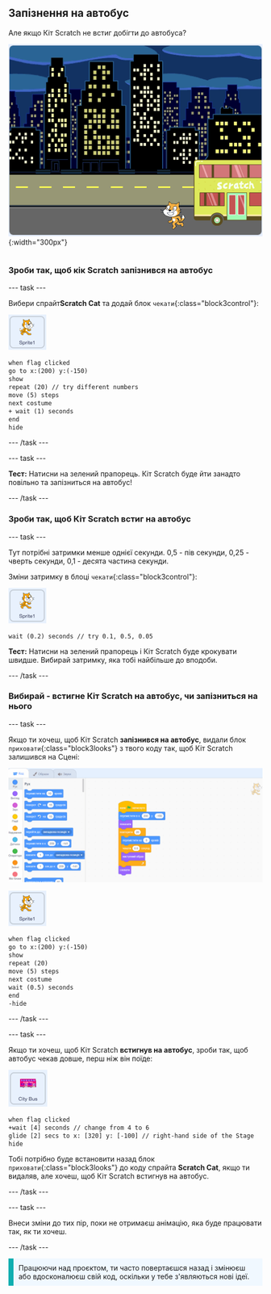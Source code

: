 ## Запізнення на автобус

<div style="display: flex; flex-wrap: wrap">
<div style="flex-basis: 200px; flex-grow: 1; margin-right: 15px;">
Але якщо Кіт Scratch не встиг добігти до автобуса?
</div>
<div>

![Кіт Scratch запізнився на автобус.](images/cat-misses-bus.png){:width="300px"}

</div>
</div>

### Зроби так, щоб кік Scratch запізнився на автобус

--- task ---

Вибери спрайт**Scratch Cat** та додай блок `чекати`{:class="block3control"}:

![Спрайт Кота Scratch.](images/scratch-cat-sprite.png)

```blocks3
when flag clicked
go to x:(200) y:(-150) 
show
repeat (20) // try different numbers
move (5) steps 
next costume 
+ wait (1) seconds
end
hide
```
--- /task ---

--- task ---

**Тест:** Натисни на зелений прапорець. Кіт Scratch буде йти занадто повільно та запізниться на автобус!

--- /task ---

### Зроби так, щоб Кіт Scratch встиг на автобус

--- task ---

Тут потрібні затримки менше однієї секунди. 0,5 - пів секунди, 0,25 - чверть секунди, 0,1 - десята частина секунди.

Зміни затримку в блоці `чекати`{:class="block3control"}:

![Спрайт Кота Scratch.](images/scratch-cat-sprite.png)

```blocks3
wait (0.2) seconds // try 0.1, 0.5, 0.05
```

**Тест:** Натисни на зелений прапорець і Кіт Scratch буде крокувати швидше. Вибирай затримку, яка тобі найбільше до вподоби.

--- /task ---

### Вибирай - встигне Кіт Scratch на автобус, чи запізниться на нього

--- task ---

Якщо ти хочеш, щоб Кіт Scratch **запізнився на автобус**, видали блок `приховати`{:class="block3looks"} з твого коду так, щоб Кіт Scratch залишився на Сцені:

![Перетягування блоку 'приховати' зі скрипта в Області Коду в меню Блоків для того, щоб видалити блок зі скрипта.](images/removing-blocks-at-script-ends.gif)

![Спрайт Кота Scratch.](images/scratch-cat-sprite.png)

```blocks3
when flag clicked
go to x:(200) y:(-150) 
show
repeat (20) 
move (5) steps 
next costume
wait (0.5) seconds 
end
-hide
```
--- /task ---

--- task ---

Якщо ти хочеш, щоб Кіт Scratch **встигнув на автобус**, зроби так, щоб автобус чекав довше, перш ніж він поїде:

![Спрайт Громадський автобус.](images/bus-sprite.png)

```blocks3
when flag clicked 
+wait [4] seconds // change from 4 to 6
glide [2] secs to x: [320] y: [-100] // right-hand side of the Stage
hide
```

Тобі потрібно буде встановити назад блок `приховати`{:class="block3looks"} до коду спрайта **Scratch Cat**, якщо ти видаляв, але хочеш, щоб Кіт Scratch встигнув на автобус.

--- /task ---

--- task ---

Внеси зміни до тих пір, поки не отримаєш анімацію, яка буде працювати так, як ти хочеш.

--- /task ---

<p style="border-left: solid; border-width:10px; border-color: #0faeb0; background-color: aliceblue; padding: 10px;">
Працюючи над проєктом, ти часто повертаєшся назад і змінюєш або вдосконалюєш свій код, оскільки у тебе з'являються нові ідеї. 
</p>



